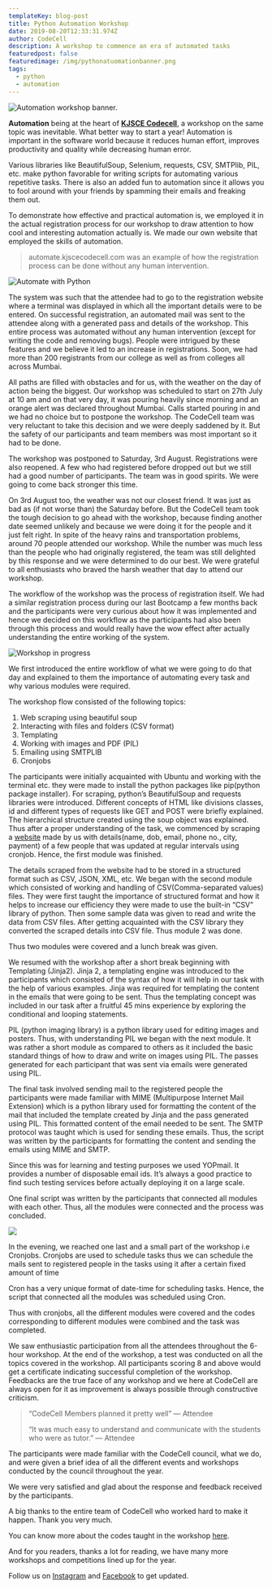 ```yaml
---
templateKey: blog-post
title: Python Automation Workshop
date: 2019-08-20T12:33:31.974Z
author: CodeCell
description: A workshop to commence an era of automated tasks
featuredpost: false
featuredimage: /img/pythonatuomationbanner.png
tags:
  - python
  - automation
---
```

![Automation workshop banner.](/img/pythonatuomationbanner.png)

<!--StartFragment-->

**Automation** being at the heart of **[KJSCE Codecell](http://kjscecodecell.com/)**, a workshop on the same topic was inevitable. What better way to start a year! Automation is important in the software world because it reduces human effort, improves productivity and quality while decreasing human error.

Various libraries like BeautifulSoup, Selenium, requests, CSV, SMTPlib, PIL, etc. make python favorable for writing scripts for automating various repetitive tasks. There is also an added fun to automation since it allows you to fool around with your friends by spamming their emails and freaking them out.

To demonstrate how effective and practical automation is, we employed it in the actual registration process for our workshop to draw attention to how cool and interesting automation actually is. We made our own website that employed the skills of automation.

> automate.kjscecodecell.com was an example of how the registration process can be done without any human intervention.

<!--EndFragment-->

![Automate with Python](/img/pic-2.png)

<!--StartFragment-->

The system was such that the attendee had to go to the registration website where a terminal was displayed in which all the important details were to be entered. On successful registration, an automated mail was sent to the attendee along with a generated pass and details of the workshop. This entire process was automated without any human intervention (except for writing the code and removing bugs). People were intrigued by these features and we believe it led to an increase in registrations. Soon, we had more than 200 registrants from our college as well as from colleges all across Mumbai.

All paths are filled with obstacles and for us, with the weather on the day of action being the biggest. Our workshop was scheduled to start on 27th July at 10 am and on that very day, it was pouring heavily since morning and an orange alert was declared throughout Mumbai. Calls started pouring in and we had no choice but to postpone the workshop. The CodeCell team was very reluctant to take this decision and we were deeply saddened by it. But the safety of our participants and team members was most important so it had to be done.

The workshop was postponed to Saturday, 3rd August. Registrations were also reopened. A few who had registered before dropped out but we still had a good number of participants. The team was in good spirits. We were going to come back stronger this time.

On 3rd August too, the weather was not our closest friend. It was just as bad as (if not worse than) the Saturday before. But the CodeCell team took the tough decision to go ahead with the workshop, because finding another date seemed unlikely and because we were doing it for the people and it just felt right. In spite of the heavy rains and transportation problems, around 70 people attended our workshop. While the number was much less than the people who had originally registered, the team was still delighted by this response and we were determined to do our best. We were grateful to all enthusiasts who braved the harsh weather that day to attend our workshop.

The workflow of the workshop was the process of registration itself. We had a similar registration process during our last Bootcamp a few months back and the participants were very curious about how it was implemented and hence we decided on this workflow as the participants had also been through this process and would really have the wow effect after actually understanding the entire working of the system.

<!--EndFragment-->

![Workshop in progress](/img/pic-3.jpeg "Workshop in progress in the lab B215")

<!--StartFragment-->

We first introduced the entire workflow of what we were going to do that day and explained to them the importance of automating every task and why various modules were required.

The workshop flow consisted of the following topics:

1. Web scraping using beautiful soup
2. Interacting with files and folders (CSV format)
3. Templating
4. Working with images and PDF (PIL)
5. Emailing using SMTPLIB
6. Cronjobs

The participants were initially acquainted with Ubuntu and working with the terminal etc. they were made to install the python packages like pip(python package installer). For scraping, python’s BeautifulSoup and requests libraries were introduced. Different concepts of HTML like divisions classes, id and different types of requests like GET and POST were briefly explained. The hierarchical structure created using the soup object was explained. Thus after a proper understanding of the task, we commenced by scraping a [website](http://scrape.kjscecodecell.com/) made by us with details(name, dob, email, phone no., city, payment) of a few people that was updated at regular intervals using cronjob. Hence, the first module was finished.

The details scraped from the website had to be stored in a structured format such as CSV, JSON, XML, etc. We began with the second module which consisted of working and handling of CSV(Comma-separated values) files. They were first taught the importance of structured format and how it helps to increase our efficiency they were made to use the built-in “CSV” library of python. Then some sample data was given to read and write the data from CSV files. After getting acquainted with the CSV library they converted the scraped details into CSV file. Thus module 2 was done.

Thus two modules were covered and a lunch break was given.

We resumed with the workshop after a short break beginning with Templating (Jinja2). Jinja 2, a templating engine was introduced to the participants which consisted of the syntax of how it will help in our task with the help of various examples. Jinja was required for templating the content in the emails that were going to be sent. Thus the templating concept was included in our task after a fruitful 45 mins experience by exploring the conditional and looping statements.

PIL (python imaging library) is a python library used for editing images and posters. Thus, with understanding PIL we began with the next module. It was rather a short module as compared to others as it included the basic standard things of how to draw and write on images using PIL. The passes generated for each participant that was sent via emails were generated using PIL.

The final task involved sending mail to the registered people the participants were made familiar with MIME (Multipurpose Internet Mail Extension) which is a python library used for formatting the content of the mail that included the template created by Jinja and the pass generated using PIL. This formatted content of the email needed to be sent. The SMTP protocol was taught which is used for sending these emails. Thus, the script was written by the participants for formatting the content and sending the emails using MIME and SMTP.

Since this was for learning and testing purposes we used YOPmail. It provides a number of disposable email ids. It’s always a good practice to find such testing services before actually deploying it on a large scale.

One final script was written by the participants that connected all modules with each other. Thus, all the modules were connected and the process was concluded.

<!--EndFragment-->

![](/img/pic-4.jpeg)

<!--StartFragment-->

In the evening, we reached one last and a small part of the workshop i.e Cronjobs. Cronjobs are used to schedule tasks thus we can schedule the mails sent to registered people in the tasks using it after a certain fixed amount of time

Cron has a very unique format of date-time for scheduling tasks. Hence, the script that connected all the modules was scheduled using Cron.

Thus with cronjobs, all the different modules were covered and the codes corresponding to different modules were combined and the task was completed.

We saw enthusiastic participation from all the attendees throughout the 6-hour workshop. At the end of the workshop, a test was conducted on all the topics covered in the workshop. All participants scoring 8 and above would get a certificate indicating successful completion of the workshop. Feedbacks are the true face of any workshop and we here at CodeCell are always open for it as improvement is always possible through constructive criticism.

> “CodeCell Members planned it pretty well” — Attendee
>
> “It was much easy to understand and communicate with the students who were as tutor.” — Attendee

The participants were made familiar with the CodeCell council, what we do, and were given a brief idea of all the different events and workshops conducted by the council throughout the year.

We were very satisfied and glad about the response and feedback received by the participants.

A big thanks to the entire team of CodeCell who worked hard to make it happen. Thank you very much.

You can know more about the codes taught in the workshop [here](https://github.com/kjsce-codecell/Python-Automation/).

And for you readers, thanks a lot for reading, we have many more workshops and competitions lined up for the year.

Follow us on [Instagram](https://www.instagram.com/kjsce_codecell/?hl=en) and [Facebook](https://www.facebook.com/kjscecodecell/) to get updated.

<!--EndFragment-->